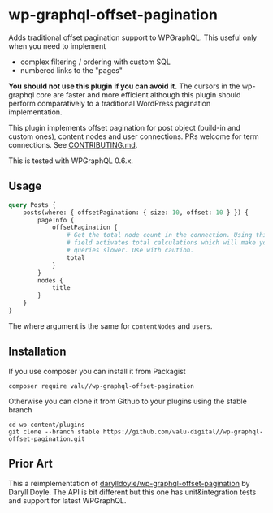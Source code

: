 # wp-graphql-offset-pagination

Adds traditional offset pagination support to WPGraphQL. This useful only
when you need to implement

-   complex filtering / ordering with custom SQL
-   numbered links to the "pages"

**You should not use this plugin if you can avoid it.** The cursors in the
wp-graphql core are faster and more efficient although this plugin should perform
comparatively to a traditional WordPress pagination implementation.

This plugin implements offset pagination for post object (build-in and custom
ones), content nodes and user connections. PRs welcome for term connections.
See [CONTRIBUTING.md](CONTRIBUTING.md).

This is tested with WPGraphQL 0.6.x.

## Usage

```graphql
query Posts {
    posts(where: { offsetPagination: { size: 10, offset: 10 } }) {
        pageInfo {
            offsetPagination {
                # Get the total node count in the connection. Using this
                # field activates total calculations which will make your
                # queries slower. Use with caution.
                total
            }
        }
        nodes {
            title
        }
    }
}
```

The where argument is the same for `contentNodes` and `users`.

## Installation

If you use composer you can install it from Packagist

    composer require valu//wp-graphql-offset-pagination

Otherwise you can clone it from Github to your plugins using the stable branch

    cd wp-content/plugins
    git clone --branch stable https://github.com/valu-digital//wp-graphql-offset-pagination.git

## Prior Art

This a reimplementation of [darylldoyle/wp-graphql-offset-pagination][] by
Daryll Doyle. The API is bit different but this one has unit&integration
tests and support for latest WPGraphQL.

[darylldoyle/wp-graphql-offset-pagination]: https://github.com/darylldoyle/wp-graphql-offset-pagination
